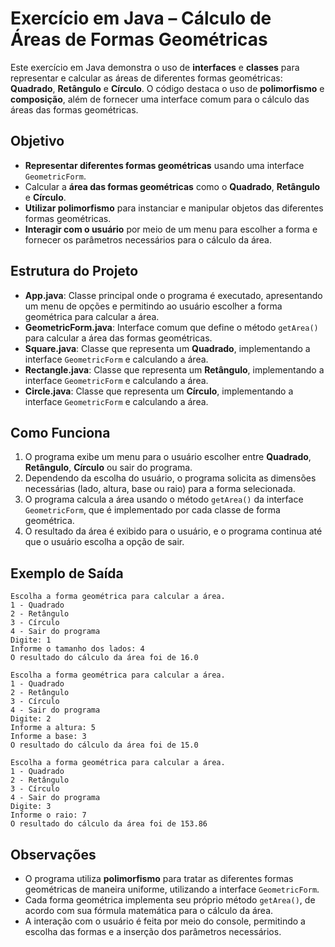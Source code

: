# Exercício em Java – Cálculo de Áreas de Formas Geométricas

Este exercício em Java demonstra o uso de **interfaces** e **classes** para representar e calcular as áreas de diferentes formas geométricas: **Quadrado**, **Retângulo** e **Círculo**. O código destaca o uso de **polimorfismo** e **composição**, além de fornecer uma interface comum para o cálculo das áreas das formas geométricas.

## Objetivo

* **Representar diferentes formas geométricas** usando uma interface `GeometricForm`.
* Calcular a **área das formas geométricas** como o **Quadrado**, **Retângulo** e **Círculo**.
* **Utilizar polimorfismo** para instanciar e manipular objetos das diferentes formas geométricas.
* **Interagir com o usuário** por meio de um menu para escolher a forma e fornecer os parâmetros necessários para o cálculo da área.

## Estrutura do Projeto

* **App.java**: Classe principal onde o programa é executado, apresentando um menu de opções e permitindo ao usuário escolher a forma geométrica para calcular a área.
* **GeometricForm.java**: Interface comum que define o método `getArea()` para calcular a área das formas geométricas.
* **Square.java**: Classe que representa um **Quadrado**, implementando a interface `GeometricForm` e calculando a área.
* **Rectangle.java**: Classe que representa um **Retângulo**, implementando a interface `GeometricForm` e calculando a área.
* **Circle.java**: Classe que representa um **Círculo**, implementando a interface `GeometricForm` e calculando a área.

## Como Funciona

1. O programa exibe um menu para o usuário escolher entre **Quadrado**, **Retângulo**, **Círculo** ou sair do programa.
2. Dependendo da escolha do usuário, o programa solicita as dimensões necessárias (lado, altura, base ou raio) para a forma selecionada.
3. O programa calcula a área usando o método `getArea()` da interface `GeometricForm`, que é implementado por cada classe de forma geométrica.
4. O resultado da área é exibido para o usuário, e o programa continua até que o usuário escolha a opção de sair.

## Exemplo de Saída

```
Escolha a forma geométrica para calcular a área.
1 - Quadrado
2 - Retângulo
3 - Círculo
4 - Sair do programa
Digite: 1
Informe o tamanho dos lados: 4
O resultado do cálculo da área foi de 16.0

Escolha a forma geométrica para calcular a área.
1 - Quadrado
2 - Retângulo
3 - Círculo
4 - Sair do programa
Digite: 2
Informe a altura: 5
Informe a base: 3
O resultado do cálculo da área foi de 15.0

Escolha a forma geométrica para calcular a área.
1 - Quadrado
2 - Retângulo
3 - Círculo
4 - Sair do programa
Digite: 3
Informe o raio: 7
O resultado do cálculo da área foi de 153.86
```

## Observações

* O programa utiliza **polimorfismo** para tratar as diferentes formas geométricas de maneira uniforme, utilizando a interface `GeometricForm`.
* Cada forma geométrica implementa seu próprio método `getArea()`, de acordo com sua fórmula matemática para o cálculo da área.
* A interação com o usuário é feita por meio do console, permitindo a escolha das formas e a inserção dos parâmetros necessários.
